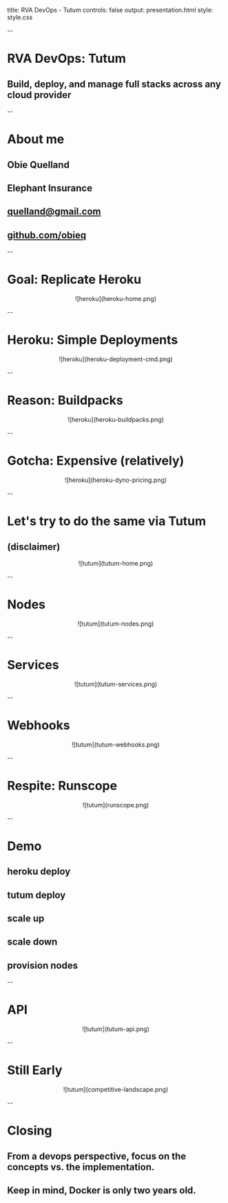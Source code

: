 title:    RVA DevOps - Tutum
controls: false
output:   presentation.html
style:    style.css

--

# RVA DevOps: Tutum
## Build, deploy, and manage full stacks across any cloud provider

--

# About me
## Obie Quelland
## Elephant Insurance
## quelland@gmail.com
## [github.com/obieq](https://github.com/obieq)

--

# Goal: Replicate Heroku

<div id="wrapper" style="text-align: center">    
    <div style="display: inline-block;">
      ![heroku](heroku-home.png)
    </div>
</div>

--

# Heroku: Simple Deployments

<div id="wrapper" style="text-align: center">    
    <div style="display: inline-block;">
      ![heroku](heroku-deployment-cmd.png)
    </div>
</div>

--

# Reason: Buildpacks
<div id="wrapper" style="text-align: center">    
    <div style="display: inline-block;">
      ![heroku](heroku-buildpacks.png)
    </div>
</div>

--

# Gotcha: Expensive (relatively)
<div id="wrapper" style="text-align: center">    
    <div style="display: inline-block;">
      ![heroku](heroku-dyno-pricing.png)
    </div>
</div>

--

# Let's try to do the same via Tutum
## (disclaimer)

<div id="wrapper" style="text-align: center">    
    <div style="display: inline-block;">
      ![tutum](tutum-home.png)
    </div>
</div>

--

# Nodes

<div id="wrapper" style="text-align: center">    
    <div style="display: inline-block;">
      ![tutum](tutum-nodes.png)
    </div>
</div>

--

# Services

<div id="wrapper" style="text-align: center">    
    <div style="display: inline-block;">
      ![tutum](tutum-services.png)
    </div>
</div>

--

# Webhooks

<div id="wrapper" style="text-align: center">    
    <div style="display: inline-block;">
      ![tutum](tutum-webhooks.png)
    </div>
</div>

--

# Respite: Runscope

<div id="wrapper" style="text-align: center">    
    <div style="display: inline-block;">
      ![tutum](runscope.png)
    </div>
</div>

--

# Demo
## heroku deploy
## tutum deploy
## scale up
## scale down
## provision nodes

--

# API

<div id="wrapper" style="text-align: center">
    <div style="display: inline-block;">
      ![tutum](tutum-api.png)
    </div>
</div>

--

# Still Early

<div id="wrapper" style="text-align: center">
    <div style="display: inline-block;">
      ![tutum](competitive-landscape.png)
    </div>
</div>

--

# Closing

## From a devops perspective, focus on the concepts vs. the implementation.
## Keep in mind, Docker is only two years old.
